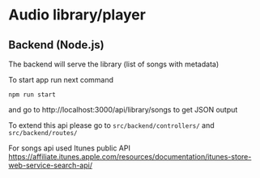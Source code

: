 # Audio library/player

## Backend (Node.js)

The backend will serve the library (list of songs with metadata)

To start app run next command

```
npm run start
```

and go to http://localhost:3000/api/library/songs to get JSON output

To extend this api please go to `src/backend/controllers/` and `src/backend/routes/`

For songs api used Itunes public API https://affiliate.itunes.apple.com/resources/documentation/itunes-store-web-service-search-api/
